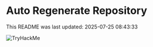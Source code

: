 # Auto Regenerate Repository

This README was last updated: 2025-07-25 08:43:33

 ![TryHackMe](https://tryhackme.com/badge/533634)
